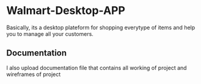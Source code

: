 # Walmart-Desktop-APP
Basically, its a desktop plateform for shopping everytype of items and help you to manage all your customers.
## Documentation
I also upload documentation file that contains all working of project and wireframes of project
